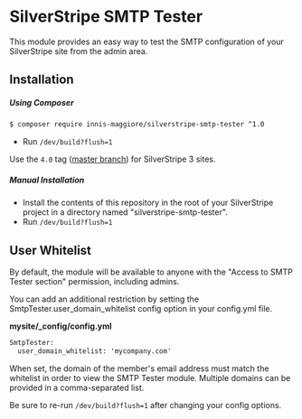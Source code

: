 # SilverStripe SMTP Tester

This module provides an easy way to test the SMTP configuration of your SilverStripe site from the admin area.

## Installation

##### Using Composer
```html
$ composer require innis-maggiore/silverstripe-smtp-tester ^1.0
```
* Run `/dev/build?flush=1`

Use the `4.0` tag ([master branch](https://github.com/InnisMaggiore/silverstripe-smtp-tester/tree/master)) for SilverStripe 3 sites.

##### Manual Installation

* Install the contents of this repository in the root of your SilverStripe project in a directory named "silverstripe-smtp-tester".
* Run `/dev/build?flush=1`

## User Whitelist

By default, the module will be available to anyone with the "Access to SMTP Tester section" permission, including admins.

You can add an additional restriction by setting the SmtpTester.user_domain_whitelist config option in your config.yml file.

**mysite/_config/config.yml**
```html
SmtpTester:
  user_domain_whitelist: 'mycompany.com'
```

When set, the domain of the member's email address must match the whitelist in order to view the SMTP Tester module. Multiple domains can be provided in a comma-separated list.

Be sure to re-run `/dev/build?flush=1` after changing your config options.
